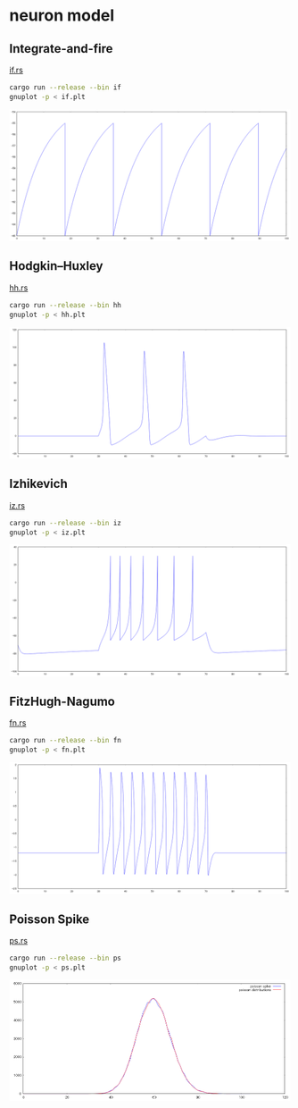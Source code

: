 # neuron model

## Integrate-and-fire
[if.rs](https://github.com/suzusuzu/neuron-model/blob/master/src/bin/if.rs)

```sh
cargo run --release --bin if
gnuplot -p < if.plt
```

![if](./img/if.png)

## Hodgkin–Huxley

[hh.rs](https://github.com/suzusuzu/neuron-model/blob/master/src/bin/hh.rs)

```sh
cargo run --release --bin hh
gnuplot -p < hh.plt
```

![hh](./img/hh.png)

## Izhikevich

[iz.rs](https://github.com/suzusuzu/neuron-model/blob/master/src/bin/iz.rs)

```sh
cargo run --release --bin iz
gnuplot -p < iz.plt
```

![iz](./img/iz.png)

## FitzHugh-Nagumo

[fn.rs](https://github.com/suzusuzu/neuron-model/blob/master/src/bin/fn.rs)

```sh
cargo run --release --bin fn
gnuplot -p < fn.plt
```

![fn](./img/fn.png)

## Poisson Spike

[ps.rs](https://github.com/suzusuzu/neuron-model/blob/master/src/bin/ps.rs)

```sh
cargo run --release --bin ps
gnuplot -p < ps.plt
```

![ps](./img/ps.png)

